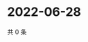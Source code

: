 # 2022-06-28

共 0 条

<!-- BEGIN WEIBO -->
<!-- 最后更新时间 Tue Jun 28 2022 16:23:16 GMT+0800 (China Standard Time) -->

<!-- END WEIBO -->
